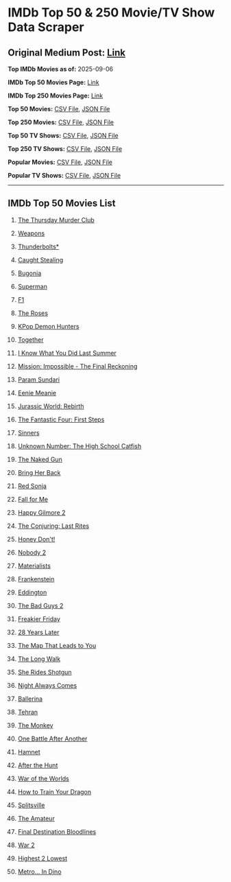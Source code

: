 # IMDb Top 50 & 250 Movie/TV Show Data Scraper

## Original Medium Post: [Link](https://medium.com/@nishantsahoo/which-movie-should-i-watch-5c83a3c0f5b1)

**Top IMDb Movies as of:** 2025-09-06

**IMDb Top 50 Movies Page:** [Link](https://www.imdb.com/search/title/?title_type=feature&release_date=2025-01-01,2025-12-31)

**IMDb Top 250 Movies Page:** [Link](https://www.imdb.com/chart/top/)

**Top 50 Movies:** [CSV File](/data/top50/movies.csv), [JSON File](/data/top50/movies.json)

**Top 250 Movies:** [CSV File](/data/top250/movies.csv), [JSON File](/data/top250/movies.json)

**Top 50 TV Shows:** [CSV File](/data/top50/shows.csv), [JSON File](/data/top50/shows.json)

**Top 250 TV Shows:** [CSV File](/data/top250/shows.csv), [JSON File](/data/top250/shows.json)

**Popular Movies:** [CSV File](/data/popular/movies.csv), [JSON File](/data/popular/movies.json)

**Popular TV Shows:** [CSV File](/data/popular/shows.csv), [JSON File](/data/popular/shows.json)

---

## IMDb Top 50 Movies List

1. [The Thursday Murder Club](https://www.imdb.com/title/tt12001534/)

2. [Weapons](https://www.imdb.com/title/tt26581740/)

3. [Thunderbolts\*](https://www.imdb.com/title/tt20969586/)

4. [Caught Stealing](https://www.imdb.com/title/tt1493274/)

5. [Bugonia](https://www.imdb.com/title/tt12300742/)

6. [Superman](https://www.imdb.com/title/tt5950044/)

7. [F1](https://www.imdb.com/title/tt16311594/)

8. [The Roses](https://www.imdb.com/title/tt31973693/)

9. [KPop Demon Hunters](https://www.imdb.com/title/tt14205554/)

10. [Together](https://www.imdb.com/title/tt31184028/)

11. [I Know What You Did Last Summer](https://www.imdb.com/title/tt4045450/)

12. [Mission: Impossible - The Final Reckoning](https://www.imdb.com/title/tt9603208/)

13. [Param Sundari](https://www.imdb.com/title/tt33996113/)

14. [Eenie Meanie](https://www.imdb.com/title/tt15514498/)

15. [Jurassic World: Rebirth](https://www.imdb.com/title/tt31036941/)

16. [The Fantastic Four: First Steps](https://www.imdb.com/title/tt10676052/)

17. [Sinners](https://www.imdb.com/title/tt31193180/)

18. [Unknown Number: The High School Catfish](https://www.imdb.com/title/tt37674426/)

19. [The Naked Gun](https://www.imdb.com/title/tt3402138/)

20. [Bring Her Back](https://www.imdb.com/title/tt32246771/)

21. [Red Sonja](https://www.imdb.com/title/tt0800175/)

22. [Fall for Me](https://www.imdb.com/title/tt32543884/)

23. [Happy Gilmore 2](https://www.imdb.com/title/tt31868189/)

24. [The Conjuring: Last Rites](https://www.imdb.com/title/tt22898462/)

25. [Honey Don't!](https://www.imdb.com/title/tt30645201/)

26. [Nobody 2](https://www.imdb.com/title/tt28996126/)

27. [Materialists](https://www.imdb.com/title/tt30253473/)

28. [Frankenstein](https://www.imdb.com/title/tt1312221/)

29. [Eddington](https://www.imdb.com/title/tt31176520/)

30. [The Bad Guys 2](https://www.imdb.com/title/tt30017619/)

31. [Freakier Friday](https://www.imdb.com/title/tt31956415/)

32. [28 Years Later](https://www.imdb.com/title/tt10548174/)

33. [The Map That Leads to You](https://www.imdb.com/title/tt33549478/)

34. [The Long Walk](https://www.imdb.com/title/tt10374610/)

35. [She Rides Shotgun](https://www.imdb.com/title/tt27986457/)

36. [Night Always Comes](https://www.imdb.com/title/tt31567422/)

37. [Ballerina](https://www.imdb.com/title/tt7181546/)

38. [Tehran](https://www.imdb.com/title/tt21818782/)

39. [The Monkey](https://www.imdb.com/title/tt27714946/)

40. [One Battle After Another](https://www.imdb.com/title/tt30144839/)

41. [Hamnet](https://www.imdb.com/title/tt14905854/)

42. [After the Hunt](https://www.imdb.com/title/tt32159989/)

43. [War of the Worlds](https://www.imdb.com/title/tt13186306/)

44. [How to Train Your Dragon](https://www.imdb.com/title/tt26743210/)

45. [Splitsville](https://www.imdb.com/title/tt33247023/)

46. [The Amateur](https://www.imdb.com/title/tt0899043/)

47. [Final Destination Bloodlines](https://www.imdb.com/title/tt9619824/)

48. [War 2](https://www.imdb.com/title/tt27425164/)

49. [Highest 2 Lowest](https://www.imdb.com/title/tt31194612/)

50. [Metro... In Dino](https://www.imdb.com/title/tt24225606/)
